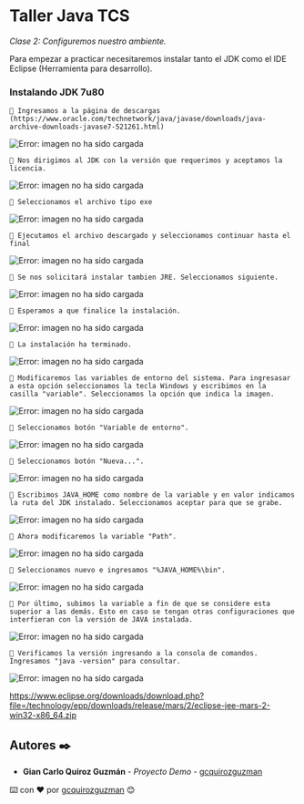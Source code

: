 # Taller Java TCS

_Clase 2: Configuremos nuestro ambiente._

Para empezar a practicar necesitaremos instalar tanto el JDK como el IDE Eclipse (Herramienta para desarrollo).

### Instalando JDK 7u80

```
📢 Ingresamos a la página de descargas (https://www.oracle.com/technetwork/java/javase/downloads/java-archive-downloads-javase7-521261.html)
```


![Error: imagen no ha sido cargada](https://github.com/gcquirozguzman/java-tcs-202001/blob/Clase-02/imagenes/pagina_1.png)

```
📢 Nos dirigimos al JDK con la versión que requerimos y aceptamos la licencia.
```

![Error: imagen no ha sido cargada](https://github.com/gcquirozguzman/java-tcs-202001/blob/Clase-02/imagenes/pagina_2.png)

```
📢 Seleccionamos el archivo tipo exe
```

![Error: imagen no ha sido cargada](https://github.com/gcquirozguzman/java-tcs-202001/blob/Clase-02/imagenes/pagina_3.png)

```
📢 Ejecutamos el archivo descargado y seleccionamos continuar hasta el final
```

![Error: imagen no ha sido cargada](https://github.com/gcquirozguzman/java-tcs-202001/blob/Clase-02/imagenes/pagina_5.png)

```
📢 Se nos solicitará instalar tambien JRE. Seleccionamos siguiente.
```

![Error: imagen no ha sido cargada](https://github.com/gcquirozguzman/java-tcs-202001/blob/Clase-02/imagenes/pagina_6.png)

```
📢 Esperamos a que finalice la instalación.
```

![Error: imagen no ha sido cargada](https://github.com/gcquirozguzman/java-tcs-202001/blob/Clase-02/imagenes/pagina_7.png)

```
📢 La instalación ha terminado.
```

![Error: imagen no ha sido cargada](https://github.com/gcquirozguzman/java-tcs-202001/blob/Clase-02/imagenes/pagina_8.png)

```
📢 Modificaremos las variables de entorno del sistema. Para ingresasar a esta opción seleccionamos la tecla Windows y escribimos en la casilla "variable". Seleccionamos la opción que indica la imagen.
```

![Error: imagen no ha sido cargada](https://github.com/gcquirozguzman/java-tcs-202001/blob/Clase-02/imagenes/pagina_9.png)

```
📢 Seleccionamos botón "Variable de entorno".
```

![Error: imagen no ha sido cargada](https://github.com/gcquirozguzman/java-tcs-202001/blob/Clase-02/imagenes/pagina_10.png)

```
📢 Seleccionamos botón "Nueva...".
```

![Error: imagen no ha sido cargada](https://github.com/gcquirozguzman/java-tcs-202001/blob/Clase-02/imagenes/pagina_11.png)

```
📢 Escribimos JAVA_HOME como nombre de la variable y en valor indicamos la ruta del JDK instalado. Seleccionamos aceptar para que se grabe.
```

![Error: imagen no ha sido cargada](https://github.com/gcquirozguzman/java-tcs-202001/blob/Clase-02/imagenes/pagina_12.png)

```
📢 Ahora modificaremos la variable "Path".
```

![Error: imagen no ha sido cargada](https://github.com/gcquirozguzman/java-tcs-202001/blob/Clase-02/imagenes/pagina_13.png)

```
📢 Seleccionamos nuevo e ingresamos "%JAVA_HOME%\bin".
```

![Error: imagen no ha sido cargada](https://github.com/gcquirozguzman/java-tcs-202001/blob/Clase-02/imagenes/pagina_18.png)

```
📢 Por último, subimos la variable a fin de que se considere esta superior a las demás. Esto en caso se tengan otras configuraciones que interfieran con la versión de JAVA instalada.
```

![Error: imagen no ha sido cargada](https://github.com/gcquirozguzman/java-tcs-202001/blob/Clase-02/imagenes/pagina_15.png)

```
📢 Verificamos la versión ingresando a la consola de comandos. Ingresamos "java -version" para consultar.
```

![Error: imagen no ha sido cargada](https://github.com/gcquirozguzman/java-tcs-202001/blob/Clase-02/imagenes/pagina_16.png)








https://www.eclipse.org/downloads/download.php?file=/technology/epp/downloads/release/mars/2/eclipse-jee-mars-2-win32-x86_64.zip








## Autores ✒️

* **Gian Carlo Quiroz Guzmán** - *Proyecto Demo* - [gcquirozguzman](https://github.com/gcquirozguzman)



⌨️ con ❤️ por [gcquirozguzman](https://github.com/gcquirozguzman) 😊
